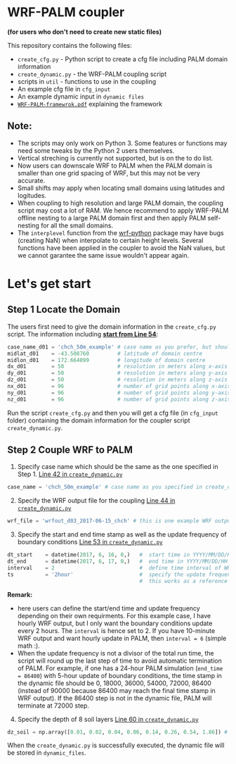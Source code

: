 # WRF-PALM coupler  
**(for users who don't need to create new static files)**


This repository contains the following files:

- `create_cfg.py` - Python script to create a cfg file including PALM domain information  
- `create_dynamic.py` - the WRF-PALM coupling script  
- scripts in `util` - functions to use in the coupling  
- An example cfg file in `cfg_input`  
- An example dynamic input in `dynamic files` 
- [`WRF-PALM-framewrok.pdf`](https://github.com/dqbuhtig/WRF-PALM-no-static/blob/master/WRF-PALM-framework.pdf) explaining the framework

## Note:
- The scripts may only work on Python 3. Some features or functions may need some tweaks by the Python 2 users themselves. 
- Vertical streching is currently not supported, but is on the to do list.    
- Now users can downscale WRF to PALM when the PALM domain is smaller than one grid spacing of WRF, but this may not be very accurate.  
- Small shifts may apply when locating small domains using latitudes and logitudes.  
- When coupling to high resolution and large PALM domain, the coupling script may cost a lot of RAM. We hence recommend to apply WRF-PALM offline nesting to a large PALM domain first and then apply PALM self-nesting for all the small domains.  
- The `interplevel` function from the [wrf-python](https://wrf-python.readthedocs.io/en/latest/) package may have bugs (creating NaN) when interpolate to certain height levels. Several functions have been applied in the coupler to avoid the NaN values, but we cannot garantee the same issue wouldn't appear again.

# Let's get start
## Step 1 Locate the Domain

The users first need to give the domain information in the `create_cfg.py` script. The information including [**start from Line 54**](https://github.com/dqbuhtig/WRF-PALM-no-static/blob/master/create_cfg.py#L54):  

```python
case_name_d01 = 'chch_50m_example' # case name as you prefer, but should be consistent with the one used in dynamic script
midlat_d01    = -43.508760         # latitude of domain centre
midlon_d01    = 172.664099         # longitude of domain centre
dx_d01        = 50                 # resolution in meters along x-axis
dy_d01        = 50                 # resolution in meters along y-axis
dz_d01        = 50                 # resolution in meters along z-axis
nx_d01        = 96                 # number of grid points along x-axis
ny_d01        = 96                 # number of grid points along y-axis
nz_d01        = 96                 # number of grid points along z-axis
```

Run the script `create_cfg.py` and then you will get a cfg file (in `cfg_input` folder) containing the domain information for the coupler script `create_dynamic.py`.

## Step 2 Couple WRF to PALM

1. Specify case name which should be the same as the one specified in Step 1. [Line 42 in `create_dynamic.py`](https://github.com/dqbuhtig/WRF-PALM-no-static/blob/master/create_dynamic.py#L42)  
```python
case_name = 'chch_50m_example' # case name as you specified in create_cfg.py
```

2. Specify the WRF output file for the coupling [Line 44 in `create_dynamic.py`](https://github.com/dqbuhtig/WRF-PALM-no-static/blob/master/create_dynamic.py#L44)
```python
wrf_file = 'wrfout_d03_2017-06-15_chch' # this is one example WRF output I used. The output file can be provided upon enquiry.
```

3. Specify the start and end time stamp as well as the update frequency of boundary conditions [Line 53 in `create_dynamic.py`](https://github.com/dqbuhtig/WRF-PALM-no-static/blob/master/create_dynamic.py#L53)

```python
dt_start    = datetime(2017, 6, 16, 0,)   #  start time in YYYY/MM/DD/HH format
dt_end      = datetime(2017, 6, 17, 0,)   #  end time in YYYY/MM/DD/HH format
interval    = 2                           #  define time interval of WRF output to be read for the coupling
ts          = '2hour'                     #  specify the update frequency of boundary conditions to show in the dynamic input file name
                                          #  this works as a reference in case the update frequency calculation went wrong
```

**Remark:**   
- here users can define the start/end time and update frequency depending on their own requirments. For this example case, I have hourly WRF output, but I only want the boundary conditions update every 2 hours. The `interval` is hence set to 2. If you have 10-minute WRF output and want hourly update in PALM, then `interval = 6` (simple math :).  
- When the update frequency is not a divisor of the total run time, the script will round up the last step of time to avoid automatic termination of PALM. For example, if one has a 24-hour PALM simulation (`end_time = 86400`) with 5-hour update of boundary conditions, the time stamp in the dynamic file should be 0, 18000, 36000, 54000, 72000, 86400 (instead of 90000 because 86400 may reach the final time stamp in WRF output). If the 86400 step is not in the dynamic file, PALM will terminate at 72000 step.


4. Specify the depth of 8 soil layers [Line 60 in `create_dynamic.py`](https://github.com/dqbuhtig/WRF-PALM-no-static/blob/master/create_dynamic.py#L60)

```python
dz_soil = np.array([0.01, 0.02, 0.04, 0.06, 0.14, 0.26, 0.54, 1.86]) # this is the default setup in PALM
```

When the `create_dynamic.py` is successfully executed, the dynamic file will be stored in `dynamic_files`. 






